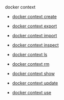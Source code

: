 docker context


<!--
This page is automatically generated from Docker's source code. If you want to
suggest a change to the text that appears here, open a ticket or pull request
in the source repository on GitHub:

https://github.com/docker/cli
-->



- [docker context create](https://docs.docker.com/reference/cli/docker/context/create/)

- [docker context export](https://docs.docker.com/reference/cli/docker/context/export/)

- [docker context import](https://docs.docker.com/reference/cli/docker/context/import/)

- [docker context inspect](https://docs.docker.com/reference/cli/docker/context/inspect/)

- [docker context ls](https://docs.docker.com/reference/cli/docker/context/ls/)

- [docker context rm](https://docs.docker.com/reference/cli/docker/context/rm/)

- [docker context show](https://docs.docker.com/reference/cli/docker/context/show/)

- [docker context update](https://docs.docker.com/reference/cli/docker/context/update/)

- [docker context use](https://docs.docker.com/reference/cli/docker/context/use/)
